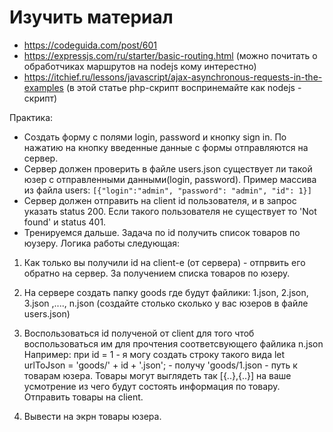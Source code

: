 ﻿# Изучить материал
+ https://codeguida.com/post/601 
+ https://expressjs.com/ru/starter/basic-routing.html (можно почитать о обработчиках маршрутов на nodejs кому интерестно)
+ https://itchief.ru/lessons/javascript/ajax-asynchronous-requests-in-the-examples (в этой статье php-скрипт воспринемайте как nodejs - скрипт)

Практика:
* Создать форму с полями login, password и кнопку sign in. По нажатию на кнопку введенные данные с формы отправляются на сервер. 
* Сервер должен проверить в файле users.json существует ли такой юзер с отправленными данными(login, password).
Пример массива из файла users: 
`[{"login":"admin", "password": "admin", "id": 1}]`
* Сервер должен отправить на client id пользователя, и в запрос указать status 200. Если такого пользователя не существует то 'Not found' и status 401.
* Тренируемся дальше. Задача по id получить список товаров по юузеру. Логика работы следующая:

1) Как только вы получили id на client-е (от сервера) - отпрвить его обратно на сервер. За получением списка товаров по юзеру.

2) На сервере создать папку goods где будут файлики:
1.json, 2.json, 3.json ,...., n.json (создайте столько сколько у вас юзеров в файле users.json)

3) Воспользоваться id полученой от client для того чтоб воспользоваться им для прочтения соответсвующего файлика n.json
Например: при id = 1 - я могу создать строку такого вида
let urlToJson = 'goods/' + id + '.json'; - получу 'goods/1.json - путь к товарам юзера. Товары могут выглядеть так [{..},{..}] на ваше усмотрение из чего будут состоять информация по товару. Отправить товары на client.

4) Вывести на экрн товары юзера.
